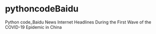 # pythoncodeBaidu
Python code_Baidu News Internet Headlines During the First Wave of the COVID-19 Epidemic in China

